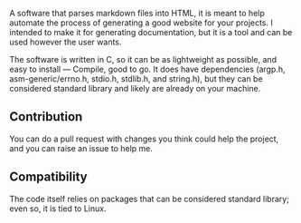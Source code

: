 A software that parses markdown files into HTML, it is meant to help automate the process of generating a good website for your projects. I intended to make it for generating documentation, but it is a tool and can be used however the user wants.

The software is written in C, so it can be as lightweight as possible, and easy to install — Compile, good to go. It does have dependencies (argp.h, asm-generic/errno.h, stdio.h, stdlib.h, and string.h), but they can be considered standard library and likely are already on your machine.

## Contribution
You can do a pull request with changes you think could help the project, and you can raise an issue to help me.

## Compatibility
The code itself relies on packages that can be considered standard library; even so, it is tied to Linux.

